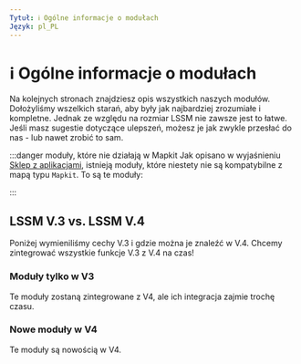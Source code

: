 ```yaml
---
Tytuł: ℹ️ Ogólne informacje o modułach
Język: pl_PL
---
```


# ℹ️ Ogólne informacje o modułach

Na kolejnych stronach znajdziesz opis wszystkich naszych modułów. Dołożyliśmy wszelkich starań, aby były jak najbardziej zrozumiałe i kompletne. Jednak ze względu na rozmiar LSSM nie zawsze jest to łatwe.
Jeśli masz sugestie dotyczące ulepszeń, możesz je jak zwykle przesłać do nas - lub nawet zrobić to sam.

:::danger moduły, które nie działają w Mapkit
Jak opisano w wyjaśnieniu [Sklep z aplikacjami][docs.appstore], istnieją moduły, które niestety nie są kompatybilne z mapą typu `Mapkit`. To są te moduły:

<mapkit-modules settings-text="And these settings"/>
:::

## LSSM V.3 vs. LSSM V.4

Poniżej wymieniliśmy cechy V.3 i gdzie można je znaleźć w V.4.
Chcemy zintegrować wszystkie funkcje V.3 z V.4 na czas!

<v3-v4-comparison-integrated/>

### Moduły tylko w V3

Te moduły zostaną zintegrowane z V4, ale ich integracja zajmie trochę czasu.

<v3-v4-comparison-v3only/>

### Nowe moduły w V4

Te moduły są nowością w V4.

<v3-v4-comparison-new/>

<!-- ==START_FOOTER== Do NOT edit anything below this line! Any edits will be removed as content is auto generated! -->
[lssm.status]: https://status.lss-manager.de/
[lssm.discord]: https://discord.gg/RcTNjpB
[lssm.userscript]: https://v4.lss-manager.de/lssm-v4.user.js
[lssm.donations]: https://donate.lss-manager.de/
[docs]: https://docs.lss-manager.de/
[docs.home]: /pl_PL/
[docs.apps]: /pl_PL/apps.md
[docs.appstore]: /pl_PL/appstore.md
[docs.bugs]: /pl_PL/bugs.md
[docs.error_report]: /pl_PL/error_report.md
[docs.faq]: /pl_PL/faq.md
[docs.metadata]: /pl_PL/metadata.md
[docs.other]: /pl_PL/other.md
[docs.settings]: /pl_PL/settings.md
[docs.suggestions]: /pl_PL/suggestions.md
[docs.support]: /pl_PL/support.md
[games.self]: https://operatorratunkowy.pl
[tampermonkey]: https://tampermonkey.net/
[github]: https://github.com/LSS-Manager/LSSM-V.4
[github.issues]: https://github.com/LSS-Manager/LSSM-V.4/issues
[github.issues.open]: https://github.com/LSS-Manager/LSSM-V.4/issues?q=is%3Aissue+is%3Aopen+label%3Abug